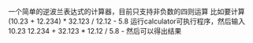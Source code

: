 一个简单的逆波兰表达式的计算器，目前只支持非负数的四则运算
比如要计算(10.23 + 12.234) * 32.123 / 12.12 - 5.8
运行calculator可执行程序，然后输入
10.23 12.234 + 32.123 * 12.12 / 5.8 -
然后可以得出结果